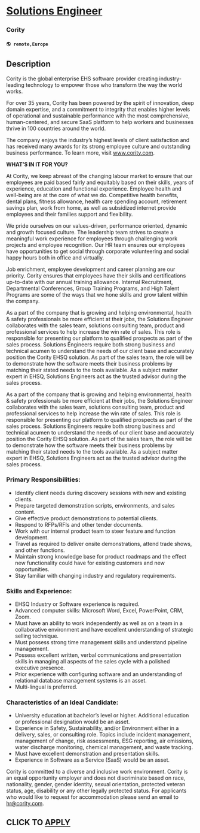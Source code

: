 # [Solutions Engineer](https://www.remotewlb.com/apply/solutions-engineer-134248)  
### Cority  
#### `🌎 remote,Europe`  

## Description

Cority is the global enterprise EHS software provider creating industry-leading technology to empower those who transform the way the world works.

For over 35 years, Cority has been powered by the spirit of innovation, deep domain expertise, and a commitment to integrity that enables higher levels of operational and sustainable performance with the most comprehensive, human-centered, and secure SaaS platform to help workers and businesses thrive in 100 countries around the world.

The company enjoys the industry’s highest levels of client satisfaction and has received many awards for its strong employee culture and outstanding business performance. To learn more, visit www.cority.com.

  

 **WHAT’S IN IT FOR YOU?**

At Cority, we keep abreast of the changing labour market to ensure that our employees are paid based fairly and equitably based on their skills, years of experience, education and functional experience. Employee health and well-being are at the core of what we do. Competitive health benefits, dental plans, fitness allowance, health care spending account, retirement savings plan, work from home, as well as subsidized internet provide employees and their families support and flexibility.

We pride ourselves on our values-driven, performance oriented, dynamic and growth focused culture. The leadership team strives to create a meaningful work experience for employees through challenging work projects and employee recognition. Our HR team ensures our employees have opportunities to get social through corporate volunteering and social happy hours both in office and virtually.

Job enrichment, employee development and career planning are our priority. Cority ensures that employees have their skills and certifications up-to-date with our annual training allowance. Internal Recruitment, Departmental Conferences, Group Training Programs, and High Talent Programs are some of the ways that we hone skills and grow talent within the company.

  

As a part of the company that is growing and helping environmental, health & safety professionals be more efficient at their jobs, the Solutions Engineer collaborates with the sales team, solutions consulting team, product and professional services to help increase the win rate of sales. This role is responsible for presenting our platform to qualified prospects as part of the sales process. Solutions Engineers require both strong business and technical acumen to understand the needs of our client base and accurately position the Cority EHSQ solution. As part of the sales team, the role will be to demonstrate how the software meets their business problems by matching their stated needs to the tools available. As a subject matter expert in EHSQ, Solutions Engineers act as the trusted advisor during the sales process.

  

As a part of the company that is growing and helping environmental, health & safety professionals be more efficient at their jobs, the Solutions Engineer collaborates with the sales team, solutions consulting team, product and professional services to help increase the win rate of sales. This role is responsible for presenting our platform to qualified prospects as part of the sales process. Solutions Engineers require both strong business and technical acumen to understand the needs of our client base and accurately position the Cority EHSQ solution. As part of the sales team, the role will be to demonstrate how the software meets their business problems by matching their stated needs to the tools available. As a subject matter expert in EHSQ, Solutions Engineers act as the trusted advisor during the sales process.

  

### Primary Responsibilities:

* Identify client needs during discovery sessions with new and existing clients.
* Prepare targeted demonstration scripts, environments, and sales content.
* Give effective product demonstrations to potential clients.
* Respond to RFPs/RFIs and other tender documents.
* Work with our internal product team to steer feature and function development.
* Travel as required to deliver onsite demonstrations, attend trade shows, and other functions.
* Maintain strong knowledge base for product roadmaps and the effect new functionality could have for existing customers and new opportunities. 
* Stay familiar with changing industry and regulatory requirements. 

  

### Skills and Experience:

* EHSQ Industry or Software experience is required.
* Advanced computer skills: Microsoft Word, Excel, PowerPoint, CRM, Zoom.
* Must have an ability to work independently as well as on a team in a collaborative environment and have excellent understanding of strategic selling technique.
* Must possess strong time management skills and understand pipeline management.
* Possess excellent written, verbal communications and presentation skills in managing all aspects of the sales cycle with a polished executive presence. 
* Prior experience with configuring software and an understanding of relational database management systems is an asset.
* Multi-lingual is preferred.

  

### Characteristics of an Ideal Candidate:

* University education at bachelor’s level or higher. Additional education or professional designation would be an asset.
* Experience in Safety, Sustainability, and/or Environment either in a delivery, sales, or consulting role. Topics include incident management, management of change, risk assessments, ESG reporting, air emissions, water discharge monitoring, chemical management, and waste tracking.
* Must have excellent demonstration and presentation skills. 
* Experience in Software as a Service (SaaS) would be an asset.

  

Cority is committed to a diverse and inclusive work environment. Cority is an equal opportunity employer and does not discriminate based on race, nationality, gender, gender identity, sexual orientation, protected veteran status, age, disability or any other legally protected status. For applicants who would like to request for accommodation please send an email to hr@cority.com.

  
## CLICK TO [APPLY](https://www.remotewlb.com/apply/solutions-engineer-134248)

